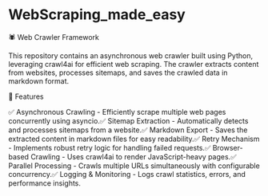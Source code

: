 # WebScraping_made_easy

🕷️ Web Crawler Framework

This repository contains an asynchronous web crawler built using Python, leveraging crawl4ai for efficient web scraping. The crawler extracts content from websites, processes sitemaps, and saves the crawled data in markdown format.

🚀 Features

✅ Asynchronous Crawling - Efficiently scrape multiple web pages concurrently using asyncio.✅ Sitemap Extraction - Automatically detects and processes sitemaps from a website.✅ Markdown Export - Saves the extracted content in markdown files for easy readability.✅ Retry Mechanism - Implements robust retry logic for handling failed requests.✅ Browser-based Crawling - Uses crawl4ai to render JavaScript-heavy pages.✅ Parallel Processing - Crawls multiple URLs simultaneously with configurable concurrency.✅ Logging & Monitoring - Logs crawl statistics, errors, and performance insights.

